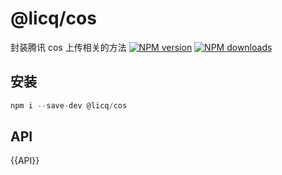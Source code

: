 # @licq/cos

封装腾讯 cos 上传相关的方法
[![NPM version][npm-image]][npm-url] [![NPM downloads][download-image]][download-url]

[npm-image]: http://img.shields.io/npm/v/@licq/cos.svg?style=flat-square
[npm-url]: http://npmjs.org/package/@licq/cos
[download-image]: https://img.shields.io/npm/dm/@licq/cos.svg?style=flat-square
[download-url]: https://npmjs.org/package/@licq/cos

## 安装

```js
npm i --save-dev @licq/cos
```

## API

{{API}}
